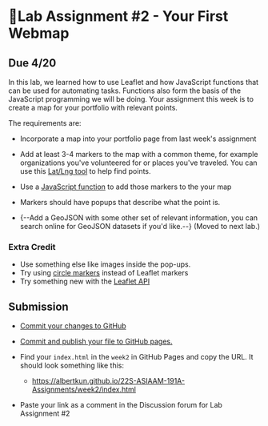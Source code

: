 # 📝Lab Assignment #2 - Your First Webmap

## Due 4/20

In this lab, we learned how to use Leaflet and how JavaScript functions that can be used for automating tasks. Functions also form the basis of the JavaScript programming we will be doing. Your assignment this week is to create a map for your portfolio with relevant points.

The requirements are:

- Incorporate a map into your portfolio page from last week's assignment
- Add at least 3-4 markers to the map with a common theme, for example organizations you've volunteered for or places you've traveled. You can use this [Lat/Lng tool](https://www.latlong.net/) to help find points.
  
- Use a [JavaScript function](https://developer.mozilla.org/en-US/docs/Web/JavaScript/Reference/Global_Objects/Function/Function) to add those markers to the your map
- Markers should have popups that describe what the point is.
- {--Add a GeoJSON with some other set of relevant information, you can search online for GeoJSON datasets if you'd like.--} (Moved to next lab.)

### Extra Credit

- Use something else like images inside the pop-ups.
- Try using [circle markers](https://leafletjs.com/SlavaUkraini/reference.html#circlemarker) instead of Leaflet markers
- Try something new with the [Leaflet API](https://leafletjs.com/SlavaUkraini/reference-1.7.1.html)
  
## Submission

- [Commit your changes to GitHub](../../labs/week1/3.md)

- [Commit and publish your file to GitHub pages.](../../labs/week1/3.md#using-github-pages)

- Find your `index.html` in the `week2` in GitHub Pages and copy the URL. It should look something like this:
  - https://albertkun.github.io/22S-ASIAAM-191A-Assignments/week2/index.html

- Paste your link as a comment in the Discussion forum for Lab Assignment #2
